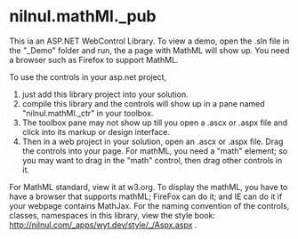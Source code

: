 # nilnul.mathMl._pub

This ia an ASP.NET WebControl Library. 
To view a demo, open the .sln file in the "_Demo" folder and run, the a page with MathML will show up. You need a browser such as Firefox to support MathML.

To use the controls in your asp.net project, 
1) just add this library project into your solution.
2) compile this library and the controls will show up in a pane named "nilnul.mathMl._ctr" in your toolbox.
3) The toolbox pane may not show up till you open a .ascx or .aspx file and click into its markup or design interface.
3) Then in a web project in your solution, open an .ascx or .aspx file. Drag the controls into your page. For mathML, you need a "math" element; so you may want to drag in the "math" control, then drag other controls in it. 

For MathML standard, view it at w3.org. To display the mathML, you have to have a browser that supports mathML; FireFox can do it; and IE can do it if your webpage contains MathJax.
For the naming convention of the controls, classes, namespaces in this library, view the style book: http://nilnul.com/_apps/wyt.dev/style/_/Aspx.aspx .
